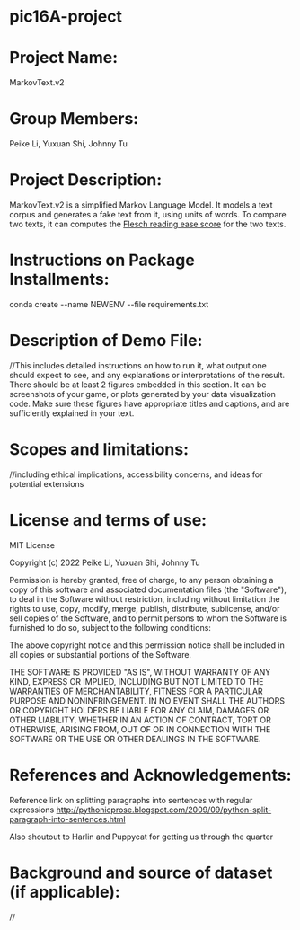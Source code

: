 # pic16A-project

# Project Name: 
MarkovText.v2

# Group Members:
Peike Li, Yuxuan Shi, Johnny Tu

# Project Description:
MarkovText.v2 is a simplified Markov Language Model. It models a text corpus and generates a fake text from it, using units of words. To compare two texts, it can computes the [Flesch reading ease score](https://en.wikipedia.org/wiki/Flesch%E2%80%93Kincaid_readability_tests) for the two texts.

# Instructions on Package Installments:
conda create --name NEWENV --file requirements.txt

# Description of Demo File:
//This includes detailed instructions on how to run it, what output one should expect to see, and any explanations or interpretations of the result. There should be at least 2 figures embedded in this section. It can be screenshots of your game, or plots generated by your data visualization code. Make sure these figures have appropriate titles and captions, and are sufficiently explained in your text.

# Scopes and limitations:
//including ethical implications, accessibility concerns, and ideas for potential extensions

# License and terms of use:
MIT License

Copyright (c) 2022 Peike Li, Yuxuan Shi, Johnny Tu

Permission is hereby granted, free of charge, to any person obtaining a copy
of this software and associated documentation files (the "Software"), to deal
in the Software without restriction, including without limitation the rights
to use, copy, modify, merge, publish, distribute, sublicense, and/or sell
copies of the Software, and to permit persons to whom the Software is
furnished to do so, subject to the following conditions:

The above copyright notice and this permission notice shall be included in all
copies or substantial portions of the Software.

THE SOFTWARE IS PROVIDED "AS IS", WITHOUT WARRANTY OF ANY KIND, EXPRESS OR
IMPLIED, INCLUDING BUT NOT LIMITED TO THE WARRANTIES OF MERCHANTABILITY,
FITNESS FOR A PARTICULAR PURPOSE AND NONINFRINGEMENT. IN NO EVENT SHALL THE
AUTHORS OR COPYRIGHT HOLDERS BE LIABLE FOR ANY CLAIM, DAMAGES OR OTHER
LIABILITY, WHETHER IN AN ACTION OF CONTRACT, TORT OR OTHERWISE, ARISING FROM,
OUT OF OR IN CONNECTION WITH THE SOFTWARE OR THE USE OR OTHER DEALINGS IN THE
SOFTWARE.

# References and Acknowledgements:
Reference link on splitting paragraphs into sentences with regular expressions
http://pythonicprose.blogspot.com/2009/09/python-split-paragraph-into-sentences.html

Also shoutout to Harlin and Puppycat for getting us through the quarter

# Background and source of dataset (if applicable):
//

